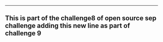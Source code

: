 ---
This is part of the challenge8 of open source sep challenge
adding this new line as part of challenge 9
---